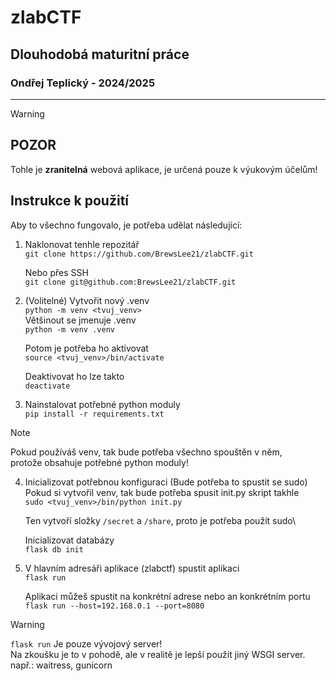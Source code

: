 # zlabCTF

## Dlouhodobá maturitní práce

### Ondřej Teplický - 2024/2025

---

> [!WARNING]
> ## POZOR
> Tohle je **zranitelná** webová aplikace, je určená pouze k výukovým účelům!

## Instrukce k použití

Aby to všechno fungovalo, je potřeba udělat následující:

1. Naklonovat tenhle repozitář\
	```git clone https://github.com/BrewsLee21/zlabCTF.git```

	Nebo přes SSH\
	```git clone git@github.com:BrewsLee21/zlabCTF.git```

2. (Volitelné) Vytvořit nový .venv\
	```python -m venv <tvuj_venv>```\
	Většinout se jmenuje .venv\
	```python -m venv .venv```
	
	Potom je potřeba ho aktivovat\
	```source <tvuj_venv>/bin/activate```

	Deaktivovat ho lze takto\
	```deactivate```

3. Nainstalovat potřebné python moduly\
	```pip install -r requirements.txt```

> [!NOTE]
> Pokud používáš venv, tak bude potřeba všechno spouštěn v něm, \
> protože obsahuje potřebné python moduly!

4. Inicializovat potřebnou konfiguraci (Bude potřeba to spustit se sudo)\
	Pokud si vytvořil venv, tak bude potřeba spusit init.py skript takhle\
	```sudo <tvuj_venv>/bin/python init.py```

	Ten vytvoří složky ```/secret``` a ```/share```, proto je potřeba použít sudo\
	
	Inicializovat databázy\
	```flask db init```

5. V hlavním adresáři aplikace (zlabctf) spustit aplikaci\
	```flask run```

	Aplikaci můžeš spustit na konkrétní adrese nebo an konkrétním portu\
	```flask run --host=192.168.0.1 --port=8080```

> [!WARNING]
> ```flask run``` Je pouze vývojový server! \
> Na zkoušku je to v pohodě, ale v realitě je lepší použít jiný WSGI server. \
> např.: waitress, gunicorn
	
